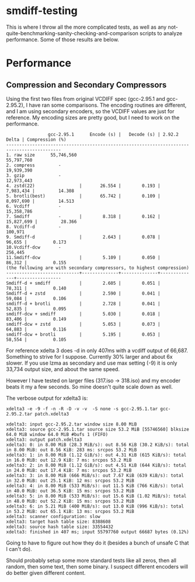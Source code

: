 # smdiff-testing
This is where I throw all the more complicated tests, as well as any not-quite-benchmarking-sanity-checking-and-comparison scripts to analyze performance. Some of those results are below.



# Performance

## Compression and Secondary Compressors
Using the first two files from original VCDIFF spec (gcc-2.95.1 and gcc-2.95.2), I have ran some comparisons. The encoding routines are different, and I am using secondary encoders, so the VCDIFF values are just for reference. My encoding sizes are pretty good, but I need to work on the performance.

```
                gcc-2.95.1      Encode (s) |   Decode (s) | 2.92.2 Delta | Compression (%)
-------------------------------------------------------------------------------------------
1. raw size      55,746,560                                   55,797,760
2. compress         -                                         19,939,390
3. gzip             -                                         12,973,443
4. zstd(22)                 |       26.554 |        0.193 |    7,983,434 |         14.308
5. brotli(best)             |       65.742 |        0.109 |    8,097,690 |         14.513
6. Vcdiff           -                                         15,358,786
7. Smdiff           -       |        8.318 |        0.162 |   15,827,699 |         28.366
8. Vcdiff-d         -                                            100,971
9. Smdiff-d                 |        2.643 |        0.078 |       96,655 |          0.173
10.Vcdiff-dcw       -                                            256,445
11.Smdiff-dcw               |        5.109 |        0.050 |       86,312 |          0.155
(the following are with secondary compressors, to highest compression)
----------------------------+--------------+--------------+--------------+-----------------
Smdiff-d + smdiff           |        2.605 |        0.051 |       78,311 |          0.140
Smdiff-d + zstd             |        2.590 |        0.041 |       59,084 |          0.106
smdiff-d + brotli           |        2.728 |        0.041 |       52,835 |          0.095
smdiff-dcw + smdiff         |        5.030 |        0.018 |       83,406 |          0.149
smdiff-dcw + zstd           |        5.053 |        0.073 |       64,883 |          0.116
smdiff-dcw + brotli         |        5.195 |        0.053 |       58,554 |          0.105
```

For reference xdelta 3 does -d in only 407ms with a vcdiff output of 66,687. Something to strive for I suppose. Currently 30% larger and about 6x slower. If you use lzma as secondary and use max setting (-9) it is only 33,734 output size, and about the same speed.

However I have tested on larger files (317.iso -> 318.iso) and my encoder beats it my a few seconds. So mine doesn't quite scale down as well.

The verbose output for xdelta3 is:
```
xdelta3 -e -9 -f -n -R -D -v -v  -S none -s gcc-2.95.1.tar gcc-2.95.2.tar patch.xdelta3

xdelta3: input gcc-2.95.2.tar window size 8.00 MiB
xdelta3: source gcc-2.95.1.tar source size 53.2 MiB [55746560] blksize 64.0 MiB window 64.0 MiB #bufs 1 (FIFO)
xdelta3: output patch.xdelta3
xdelta3: 0: in 8.00 MiB (28.3 MiB/s): out 8.56 KiB (30.2 KiB/s): total in 8.00 MiB: out 8.56 KiB: 283 ms: srcpos 53.2 MiB
xdelta3: 1: in 8.00 MiB (1.12 GiB/s): out 4.31 KiB (615 KiB/s): total in 16.0 MiB: out 12.9 KiB: 7 ms: srcpos 53.2 MiB
xdelta3: 2: in 8.00 MiB (1.12 GiB/s): out 4.51 KiB (644 KiB/s): total in 24.0 MiB: out 17.4 KiB: 7 ms: srcpos 53.2 MiB
xdelta3: 3: in 8.00 MiB (666 MiB/s): out 7.67 KiB (639 KiB/s): total in 32.0 MiB: out 25.1 KiB: 12 ms: srcpos 53.2 MiB
xdelta3: 4: in 8.00 MiB (533 MiB/s): out 11.5 KiB (766 KiB/s): total in 40.0 MiB: out 36.5 KiB: 15 ms: srcpos 53.2 MiB
xdelta3: 5: in 8.00 MiB (533 MiB/s): out 15.6 KiB (1.02 MiB/s): total in 48.0 MiB: out 52.2 KiB: 15 ms: srcpos 53.2 MiB
xdelta3: 6: in 5.21 MiB (400 MiB/s): out 13.0 KiB (996 KiB/s): total in 53.2 MiB: out 65.1 KiB: 13 ms: srcpos 53.2 MiB
xdelta3: scanner configuration: slow
xdelta3: target hash table size: 8388608
xdelta3: source hash table size: 33554432
xdelta3: finished in 407 ms; input 55797760 output 66687 bytes (0.12%)
```

Going to have to figure out how they do it (besides a bunch of unsafe C that I can't do).

Should probably setup some more standard tests like all zeros, then all random, then some text, then some binary. I suspect different encoders will do better given different content.